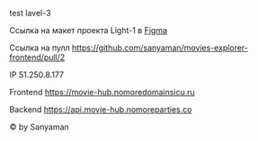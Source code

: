 test lavel-3

Ссылка на макет проекта Light-1 в [Figma](https://www.figma.com/file/6FMWkB94wE7KTkcCgUXtnC/light-1?type=design&node-id=891-3857&mode=design&t=eymodAnRxPghHQyx-0)


Ссылка на пулл  https://github.com/sanyaman/movies-explorer-frontend/pull/2

IP 51.250.8.177

Frontend https://movie-hub.nomoredomainsicu.ru

Backend https://api.movie-hub.nomoreparties.co






© by Sanyaman